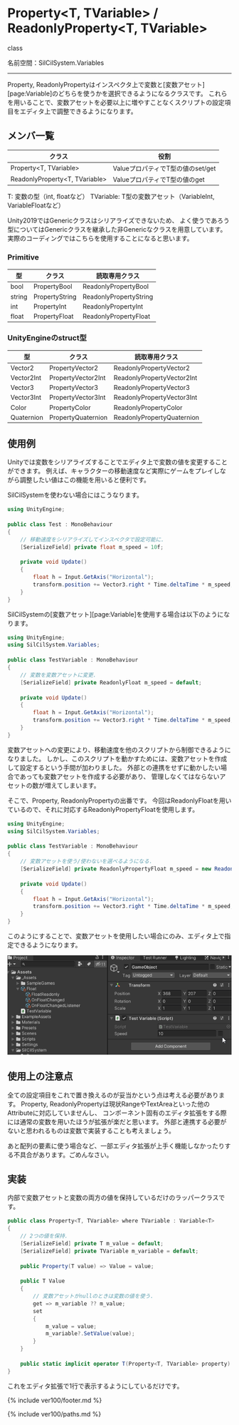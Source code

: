 # Property<T, TVariable> / ReadonlyProperty<T, TVariable>

class

名前空間：SilCilSystem.Variables

---

Property, ReadonlyPropertyはインスペクタ上で変数と[変数アセット][page:Variable]のどちらを使うかを選択できるようになるクラスです。
これらを用いることで、変数アセットを必要以上に増やすことなくスクリプトの設定項目をエディタ上で調整できるようになります。

## メンバ一覧

|クラス|役割|
|-|-|
|Property\<T, TVariable>|ValueプロパティでT型の値のset/get|
|ReadonlyProperty\<T, TVariable>|ValueプロパティでT型の値のget|

T: 変数の型（int, floatなど）
TVariable: T型の変数アセット（VariableInt, VariableFloatなど）

Unity2019ではGenericクラスはシリアライズできないため、
よく使うであろう型についてはGenericクラスを継承した非Genericなクラスを用意しています。
実際のコーディングではこちらを使用することになると思います。

### Primitive

|型|クラス|読取専用クラス|
|-|-|-|
|bool|PropertyBool|ReadonlyPropertyBool|
|string|PropertyString|ReadonlyPropertyString|
|int|PropertyInt|ReadonlyPropertyInt|
|float|PropertyFloat|ReadonlyPropertyFloat|

### UnityEngineのstruct型

|型|クラス|読取専用クラス|
|-|-|-|
|Vector2|PropertyVector2|ReadonlyPropertyVector2|
|Vector2Int|PropertyVector2Int|ReadonlyPropertyVector2Int|
|Vector3|PropertyVector3|ReadonlyPropertyVector3|
|Vector3Int|PropertyVector3Int|ReadonlyPropertyVector3Int|
|Color|PropertyColor|ReadonlyPropertyColor|
|Quaternion|PropertyQuaternion|ReadonlyPropertyQuaternion|

## 使用例

Unityでは変数をシリアライズすることでエディタ上で変数の値を変更することができます。
例えば、キャラクターの移動速度など実際にゲームをプレイしながら調整したい値はこの機能を用いると便利です。

SilCilSystemを使わない場合にはこうなります。

```cs
using UnityEngine;

public class Test : MonoBehaviour
{
    // 移動速度をシリアライズしてインスペクタで設定可能に.
    [SerializeField] private float m_speed = 10f;

    private void Update()
    {
        float h = Input.GetAxis("Horizontal");
        transform.position += Vector3.right * Time.deltaTime * m_speed;
    }
}
```

SilCilSystemの[変数アセット][page:Variable]を使用する場合は以下のようになります。

```cs
using UnityEngine;
using SilCilSystem.Variables;

public class TestVariable : MonoBehaviour
{
    // 変数を変数アセットに変更.
    [SerializeField] private ReadonlyFloat m_speed = default;

    private void Update()
    {
        float h = Input.GetAxis("Horizontal");
        transform.position += Vector3.right * Time.deltaTime * m_speed;
    }
}
```

変数アセットへの変更により、移動速度を他のスクリプトから制御できるようになりました。
しかし、このスクリプトを動かすためには、変数アセットを作成して設定するという手間が加わりました。
外部との連携をせずに動かしたい場合であっても変数アセットを作成する必要があり、
管理しなくてはならないアセットの数が増えてしまいます。

そこで、Property, ReadonlyPropertyの出番です。
今回はReadonlyFloatを用いているので、それに対応するReadonlyPropertyFloatを使用します。

```cs
using UnityEngine;
using SilCilSystem.Variables;

public class TestVariable : MonoBehaviour
{
    // 変数アセットを使う/使わないを選べるようになる.
    [SerializeField] private ReadonlyPropertyFloat m_speed = new ReadonlyPropertyFloat(10f);

    private void Update()
    {
        float h = Input.GetAxis("Horizontal");
        transform.position += Vector3.right * Time.deltaTime * m_speed;
    }
}
```

このようにすることで、変数アセットを使用したい場合にのみ、エディタ上で指定できるようになります。

![エディタ上での見え方][fig:PropertyFloat]

## 使用上の注意点

全ての設定項目をこれで置き換えるのが妥当かという点は考える必要があります。
Property, ReadonlyPropertyは現状RangeやTextAreaといった他のAttributeに対応していませんし、
コンポーネント固有のエディタ拡張をする際には通常の変数を用いたほうが拡張が楽だと思います。
外部と連携する必要がないと思われるものは変数で実装することも考えましょう。

あと配列の要素に使う場合など、一部エディタ拡張が上手く機能しなかったりする不具合があります。ごめんなさい。

## 実装

内部で変数アセットと変数の両方の値を保持しているだけのラッパークラスです。

```cs
public class Property<T, TVariable> where TVariable : Variable<T>
{
    // 2つの値を保持.
    [SerializeField] private T m_value = default;
    [SerializeField] private TVariable m_variable = default;

    public Property(T value) => Value = value;

    public T Value
    {
        // 変数アセットがnullのときは変数の値を使う.
        get => m_variable ?? m_value;
        set
        {
            m_value = value;
            m_variable?.SetValue(value);
        }
    }

    public static implicit operator T(Property<T, TVariable> property) => property.Value;
}
```

これをエディタ拡張で1行で表示するようにしているだけです。

<!--- footer --->

{% include ver100/footer.md %}

<!--- 参照 --->

{% include ver100/paths.md %}

[fig:PropertyFloat]: Figures/PropertyFloat.gif
